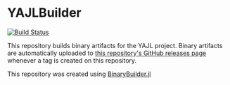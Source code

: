 # YAJLBuilder

[![Build Status](https://travis-ci.org/christopher-dG/YAJLBuilder.svg?branch=master)](https://travis-ci.org/christopher-dG/YAJLBuilder)

This repository builds binary artifacts for the YAJL project. Binary artifacts are automatically uploaded to
[this repository's GitHub releases page](https://github.com/christopher-dG/YAJLBuilder/releases) whenever a tag is created
on this repository.

This repository was created using [BinaryBuilder.jl](https://github.com/JuliaPackaging/BinaryBuilder.jl)
